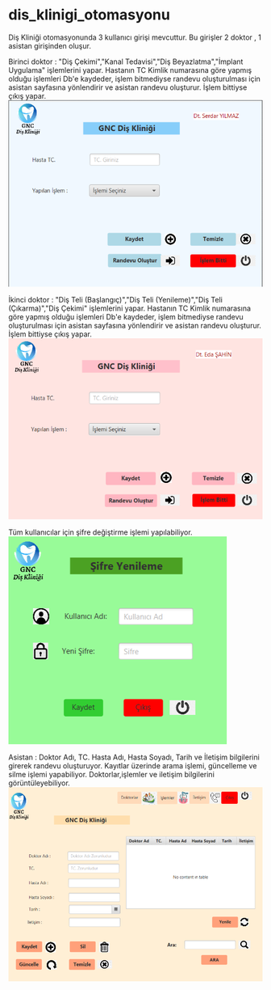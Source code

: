 # dis_klinigi_otomasyonu

Diş Kliniği otomasyonunda 3 kullanıcı girişi mevcuttur. Bu girişler 2 doktor , 1 asistan girişinden oluşur.

Birinci doktor : "Diş Çekimi","Kanal Tedavisi","Diş Beyazlatma","İmplant Uygulama" işlemlerini yapar. 
Hastanın TC Kimlik numarasına göre yapmış olduğu işlemleri Db'e kaydeder, işlem bitmediyse randevu oluşturulması için asistan sayfasına yönlendirir ve asistan randevu oluşturur.
İşlem bittiyse çıkış yapar.
![Screenshot 1](Screenshots/Dt1.PNG)

İkinci doktor : "Diş Teli (Başlangıç)","Diş Teli (Yenileme)","Diş Teli (Çıkarma)","Diş Çekimi" işlemlerini yapar. 
Hastanın TC Kimlik numarasına göre yapmış olduğu işlemleri Db'e kaydeder, işlem bitmediyse randevu oluşturulması için asistan sayfasına yönlendirir ve asistan randevu oluşturur.
İşlem bittiyse çıkış yapar.
![Screenshot 2](Screenshots/Dt2.PNG)


Tüm kullanıcılar için şifre değiştirme işlemi yapılabiliyor.
![Screenshot 3](Screenshots/sifre_degistir.PNG)


Asistan :  Doktor Adı, TC. Hasta Adı, Hasta Soyadı, Tarih ve İletişim bilgilerini girerek randevu oluşturuyor.
  Kayıtlar üzerinde arama işlemi, güncelleme ve silme işlemi yapabiliyor.
  Doktorlar,işlemler ve iletişim bilgilerini görüntüleyebiliyor.
![Screenshot 4](Screenshots/Asistan.PNG)
